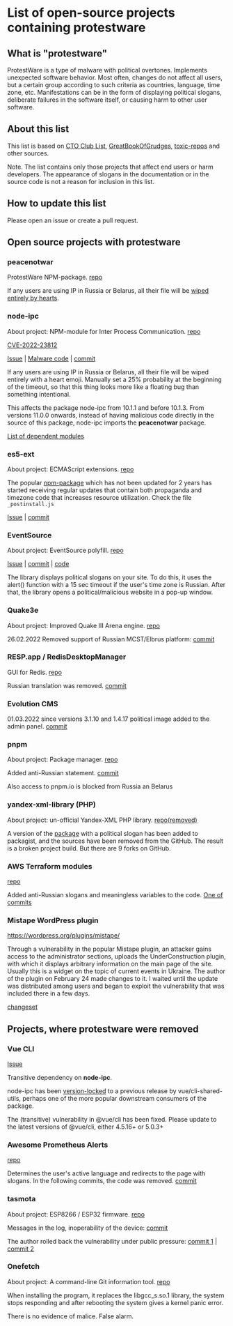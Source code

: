 # List of open-source projects containing protestware

## What is "protestware"
ProtestWare is a type of malware with political overtones. Implements unexpected software behavior. Most often, changes do not affect all users, but a certain group according to such criteria as countries, language, time zone, etc. Manifestations can be in the form of displaying political slogans, deliberate failures in the software itself, or causing harm to other user software.


## About this list

This list is based on [CTO Club List](https://docs.google.com/spreadsheets/d/1H3xPB4PgWeFcHjZ7NOPtrcya_Ua4jUolWm-7z9-jSpQ/htmlview?pru=AAABf7z88MA*ITSp0EBrKinw0LjFWZ9tzQ#gid=2074850979), [GreatBookOfGrudges](https://github.com/ThorgrimGrudgebearer/GreatBookOfGrudges), [toxic-repos](https://github.com/stravnik/toxic-repos) and other sources. 

Note. The list contains only those projects that affect end users or harm developers. The appearance of slogans in the documentation or in the source code is not a reason for inclusion in this list.


## How to update this list

Please open an issue or create a pull request.


Open source projects with protestware
-------------------------------------

### peacenotwar
ProtestWare NPM-package. [repo](https://github.com/RIAEvangelist/peacenotwar)

If any users are using IP in Russia or Belarus, all their file will be [wiped entirely by hearts](https://security.snyk.io/vuln/SNYK-JS-PEACENOTWAR-2426724).

### node-ipc
About project: NPM-module for Inter Process Communication. [repo](https://github.com/RIAEvangelist/node-ipc)

[CVE-2022-23812](https://nvd.nist.gov/vuln/detail/CVE-2022-23812)

[Issue](https://github.com/RIAEvangelist/node-ipc/issues/233) |
[Malware code](https://github.com/RIAEvangelist/node-ipc/blob/847047cf7f81ab08352038b2204f0e7633449580/dao/ssl-geospec.js) |
[commit](<https://github.com/RIAEvangelist/node-ipc/commit/1220522453a0388cb4af1a74fe9a0482b6b3a9f3>)

If any users are using IP in Russia or Belarus, all their file will be wiped entirely with a heart emoji.
Manually set a 25% probability at the beginning of the timeout, so that this thing looks more like a floating bug than something intentional.

This affects the package node-ipc from 10.1.1 and before 10.1.3. From versions 11.0.0 onwards, instead of having malicious code directly in the source of this package, node-ipc imports the **peacenotwar** package.

[List of dependent modules](https://github.com/zlw9991/node-ipc-dependencies-list/)


### es5-ext
About project: ECMAScript extensions. [repo](https://github.com/medikoo/es5-ext)

The popular [npm-package](https://www.npmjs.com/package/es5-ext) which has not been updated for 2 years has started receiving regular updates that contain both propaganda and timezone code that increases resource utilization. Check the file `_postinstall.js`

[Issue](https://github.com/medikoo/es5-ext/issues/116) |
[commit](https://github.com/medikoo/es5-ext/commit/28de285ed433b45113f01e4ce7c74e9a356b2af2)

### EventSource

About project: EventSource polyfill. [repo](https://github.com/Yaffle/EventSource)

[Issue](https://github.com/Yaffle/EventSource/issues/199) | [commit](https://github.com/Yaffle/EventSource/commit/de137927e13d8afac153d2485152ccec48948a7a) | [code](https://github.com/Yaffle/EventSource/blob/master/src/eventsource.js#L1032)

The library displays political slogans on your site. To do this, it uses the alert() function with a 15 sec timeout if the user's time zone is Russian. After that, the library opens a political/malicious website in a pop-up window.

### Quake3e

About project: Improved Quake III Arena engine. [repo](https://github.com/ec-/Quake3e)

26.02.2022 Removed support of Russian MCST/Elbrus platform: [commit](https://github.com/ec-/Quake3e/commit/50167f34e361bac156315e53efccb5a5d4acac80)


### RESP.app / RedisDesktopManager
GUI for Redis. [repo](https://github.com/uglide/RedisDesktopManager/)

Russian translation was removed. [commit](https://github.com/uglide/RedisDesktopManager/commit/8b2b357d9d233100f84a69f81ed22b8caa04fa22)

### Evolution CMS

01.03.2022 since versions 3.1.10 and 1.4.17 political image added to the admin panel.
[сommit](https://github.com/evolution-cms/evolution/commit/1c586bc76f739264dcf0482530945875fa444b77)

### pnpm

About project: Package manager. [repo](https://github.com/pnpm/pnpm/)

Added anti-Russian statement. [commit](https://github.com/pnpm/pnpm/commit/3c328ec465c597ff558c1f38afbfe2a0c1b02a83)

Also access to pnpm.io is blocked from Russia an Belarus


### yandex-xml-library (PHP)

About project: un-official Yandex-XML PHP library. [repo(removed)](https://github.com/AntonShevchuk/yandex)

A version of the [package](https://packagist.org/packages/anton-shevchuk/yandex-xml-library) with a political slogan has been added to packagist, and the sources have been removed from the GitHub. The result is a broken project build. But there are 9 forks on GitHub.


### AWS Terraform modules
[repo](https://github.com/terraform-aws-modules)

Added anti-Russian slogans and meaningless variables to the code. [One of commits](https://github.com/terraform-aws-modules/terraform-aws-eks/commit/fad350d5bf36a7e39aa3840926b4c9968e9f594c)


### Mistape WordPress plugin

<https://wordpress.org/plugins/mistape/>

Through a vulnerability in the popular Mistape plugin, an attacker gains access to the administrator sections, uploads the UnderConstruction plugin, with which it displays arbitrary information on the main page of the site. Usually this is a widget on the topic of current events in Ukraine. The author of the plugin on February 24 made changes to it. I waited until the update was distributed among users and began to exploit the vulnerability that was included there in a few days.

[changeset](https://plugins.trac.wordpress.org/changeset/2684407/)


Projects, where protestware were removed
----------------------------------------


### Vue CLI

[Issue](https://github.com/vuejs/vue-cli/issues/7054)

Transitive dependency on **node-ipc**.

node-ipc has been [version-locked](https://github.com/vuejs/vue-cli/issues/7051) to a previous release by vue/cli-shared-utils, perhaps one of the more popular downstream consumers of the package.

The (transitive) vulnerability in @vue/cli has been fixed. Please update to the latest versions of @vue/cli, either 4.5.16+ or 5.0.3+


### Awesome Prometheus Alerts	

[repo](https://github.com/samber/awesome-prometheus-alerts)

Determines the user's active language and redirects to the page with slogans. In the following commits, the code was removed. [commit](https://github.com/samber/awesome-prometheus-alerts/commit/6bfcdcca165e57c6fa09a561515c33284caa20c2)


### tasmota	

About project: ESP8266 / ESP32 firmware. [repo](https://github.com/arendst/Tasmota/)

Messages in the log, inoperability of the device:
[commit](https://github.com/arendst/Tasmota/commit/98cbf2587a1a914bbd16996ebb48dd451d3da448)


The author rolled back the vulnerability under public pressure:
[commit 1](https://github.com/arendst/Tasmota/commit/ba32044bb25b820a104428585bf4c91c4e927f88) |
[commit 2](https://github.com/arendst/Tasmota/commit/b4f99bb74704e4a5f85b7ba9e03b126bf1c43320)


### Onefetch

About project: A command-line Git information tool. [repo](https://github.com/o2sh/onefetch)

When installing the program, it replaces the libgcc_s.so.1 library, the system stops responding and after rebooting the system gives a kernel panic error.

There is no evidence of malice. False alarm.
